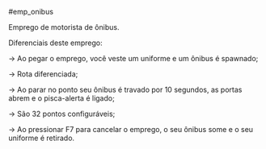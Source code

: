 #emp_onibus

Emprego de motorista de ônibus.

Diferenciais deste emprego:

→ Ao pegar o emprego, você veste um uniforme e um ônibus é spawnado;

→ Rota diferenciada;

→ Ao parar no ponto seu ônibus é travado por 10 segundos, as portas abrem e o pisca-alerta é ligado;

→ São 32 pontos configuráveis;

→ Ao pressionar F7 para cancelar o emprego, o seu ônibus some e o seu uniforme é retirado.
